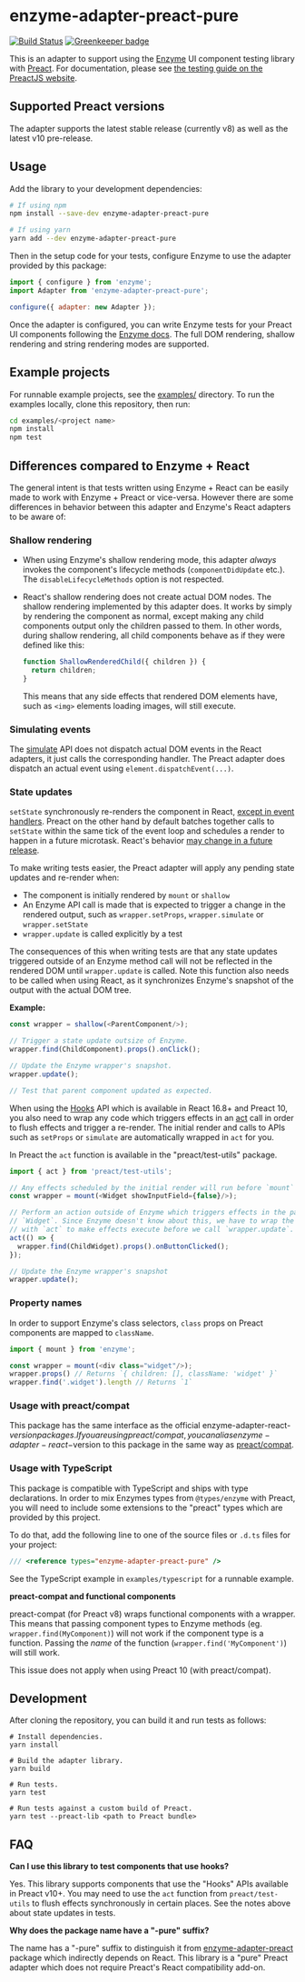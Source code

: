 # enzyme-adapter-preact-pure

[![Build Status](https://travis-ci.org/preactjs/enzyme-adapter-preact-pure.svg?branch=master)](https://travis-ci.org/preactjs/enzyme-adapter-preact-pure) [![Greenkeeper badge](https://badges.greenkeeper.io/preactjs/enzyme-adapter-preact-pure.svg)](https://greenkeeper.io/)

This is an adapter to support using the [Enzyme](https://airbnb.io/enzyme/) UI
component testing library with [Preact](https://preactjs.com). For documentation, please see [the testing guide on the PreactJS website](https://preactjs.com/guide/v10/unit-testing-with-enzyme).

## Supported Preact versions

The adapter supports the latest stable release (currently v8) as well as the
latest v10 pre-release.

## Usage

Add the library to your development dependencies:

```sh
# If using npm
npm install --save-dev enzyme-adapter-preact-pure

# If using yarn
yarn add --dev enzyme-adapter-preact-pure
```

Then in the setup code for your tests, configure Enzyme to use the adapter
provided by this package:

```js
import { configure } from 'enzyme';
import Adapter from 'enzyme-adapter-preact-pure';

configure({ adapter: new Adapter });
```

Once the adapter is configured, you can write Enzyme tests for your Preact
UI components following the [Enzyme docs](https://airbnb.io/enzyme/).
The full DOM rendering, shallow rendering and string rendering modes are
supported.

## Example projects

For runnable example projects, see the [examples/](examples/) directory. To run the
examples locally, clone this repository, then run:

```sh
cd examples/<project name>
npm install
npm test
```

## Differences compared to Enzyme + React

The general intent is that tests written using Enzyme + React can be easily made
to work with Enzyme + Preact or vice-versa. However there are some differences
in behavior between this adapter and Enzyme's React adapters to be aware of:

### Shallow rendering

- When using Enzyme's shallow rendering mode, this adapter _always_ invokes the
  component's lifecycle methods (`componentDidUpdate` etc.).
  The `disableLifecycleMethods` option is not respected.

- React's shallow rendering does not create actual DOM nodes. The shallow
  rendering implemented by this adapter does. It works by simply by rendering
  the component as normal, except making any child components output only the
  children passed to them. In other words, during shallow rendering, all child
  components behave as if they were defined like this:

  ```js
  function ShallowRenderedChild({ children }) {
    return children;
  }
  ```

  This means that any side effects that rendered DOM elements have, such as `<img>`
  elements loading images, will still execute.

### Simulating events

The [simulate](https://airbnb.io/enzyme/docs/api/ReactWrapper/simulate.html)
API does not dispatch actual DOM events in the React adapters, it just calls
the corresponding handler. The Preact adapter does dispatch an actual event
using `element.dispatchEvent(...)`.

### State updates

`setState` synchronously re-renders the component in React, [except in event
handlers](https://reactjs.org/docs/faq-state.html#when-is-setstate-asynchronous).
Preact on the other hand by default batches together calls to `setState` within
the same tick of the event loop and schedules a render to happen in a future
microtask. React's behavior [may change in a future release](https://stackoverflow.com/a/48610973/434243).

To make writing tests easier, the Preact adapter will apply any pending state
updates and re-render when:

 - The component is initially rendered by `mount` or `shallow`
 - An Enzyme API call is made that is expected to trigger a change in the
   rendered output, such as `wrapper.setProps`, `wrapper.simulate` or
   `wrapper.setState`
 - `wrapper.update` is called explicitly by a test

The consequences of this when writing tests are that any state updates triggered
outside of an Enzyme method call will not be reflected in the rendered DOM until
`wrapper.update` is called. Note this function also needs to be called when using
React, as it synchronizes Enzyme's snapshot of the output with the actual DOM
tree.

**Example:**

```js
const wrapper = shallow(<ParentComponent/>);

// Trigger a state update outsize of Enzyme.
wrapper.find(ChildComponent).props().onClick();

// Update the Enzyme wrapper's snapshot.
wrapper.update();

// Test that parent component updated as expected.
```

When using the [Hooks](https://reactjs.org/docs/hooks-intro.html) API which is
available in React 16.8+ and Preact 10, you also need to wrap any code which
triggers effects in an [act](https://reactjs.org/docs/test-utils.html#act) call
in order to flush effects and trigger a re-render. The initial render and calls
to APIs such as `setProps` or `simulate` are automatically wrapped in `act`
for you.

In Preact the `act` function is available in the "preact/test-utils" package.

```js
import { act } from 'preact/test-utils';

// Any effects scheduled by the initial render will run before `mount` returns.
const wrapper = mount(<Widget showInputField={false}/>);

// Perform an action outside of Enzyme which triggers effects in the parent
// `Widget`. Since Enzyme doesn't know about this, we have to wrap the calls
// with `act` to make effects execute before we call `wrapper.update`.
act(() => {
  wrapper.find(ChildWidget).props().onButtonClicked();
});

// Update the Enzyme wrapper's snapshot
wrapper.update();
```

### Property names

In order to support Enzyme's class selectors, `class` props on Preact components
are mapped to `className`.

```js
import { mount } from 'enzyme';

const wrapper = mount(<div class="widget"/>);
wrapper.props() // Returns `{ children: [], className: 'widget' }`
wrapper.find('.widget').length // Returns `1`
```


### Usage with preact/compat

This package has the same interface as the official
enzyme-adapter-react-$version packages. If you are using preact/compat, you can
alias enzyme-adapter-react-$version to this package in the same way as
[preact/compat](https://preactjs.com/guide/switching-to-preact).

### Usage with TypeScript

This package is compatible with TypeScript and ships with type declarations.
In order to mix Enzymes types from `@types/enzyme` with Preact, you will need
to include some extensions to the "preact" types which are provided by this
project.

To do that, add the following line to one of the source files or `.d.ts` files
for your project:

```ts
/// <reference types="enzyme-adapter-preact-pure" />
```

See the TypeScript example in `examples/typescript` for a runnable example.

**preact-compat and functional components**

preact-compat (for Preact v8) wraps functional components with a wrapper.
This means that passing component types to Enzyme methods
(eg. `wrapper.find(MyComponent)`) will not work if the component type is a function.
Passing the _name_ of the function (`wrapper.find('MyComponent')`) will still
work.

This issue does not apply when using Preact 10 (with preact/compat).

## Development

After cloning the repository, you can build it and run tests as follows:

```
# Install dependencies.
yarn install

# Build the adapter library.
yarn build

# Run tests.
yarn test

# Run tests against a custom build of Preact.
yarn test --preact-lib <path to Preact bundle>
```

## FAQ

**Can I use this library to test components that use hooks?**

Yes. This library supports components that use the "Hooks" APIs available in
Preact v10+. You may need to use the `act` function from `preact/test-utils`
to flush effects synchronously in certain places. See the notes above about
state updates in tests.

**Why does the package name have a "-pure" suffix?**

The name has a "-pure" suffix to distinguish it from
[enzyme-adapter-preact](https://github.com/aweary/enzyme-adapter-preact)
package which indirectly depends on React. This library is a "pure" Preact
adapter which does not require Preact's React compatibility add-on.
